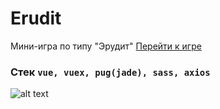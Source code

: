 # Erudit 

Мини-игра по типу "Эрудит"  [Перейти к игре](https://hastes.github.io/vue-word-game-prod/)
### Стек `vue, vuex, pug(jade), sass, axios`

![alt text](https://mega.nz/#!iaZXiIDI)

